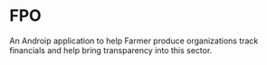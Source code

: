 # FPO

An Androip application to help Farmer produce organizations track financials and help bring transparency into this sector.
